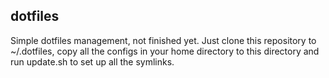 dotfiles
--------

Simple dotfiles management, not finished yet.
Just clone this repository to ~/.dotfiles, copy all the configs in your home directory to this directory and run update.sh to set up all the symlinks.
